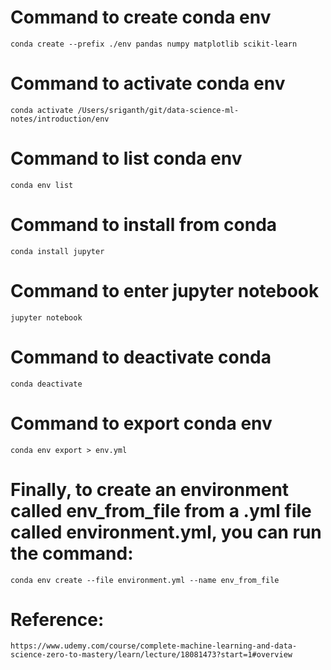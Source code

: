 # Command to create conda env

```conda create --prefix ./env pandas numpy matplotlib scikit-learn```

# Command to activate conda env

```conda activate /Users/sriganth/git/data-science-ml-notes/introduction/env```

# Command to list conda env

```conda env list```

# Command to install from conda

```conda install jupyter```

# Command to enter jupyter notebook

```jupyter notebook```

# Command to deactivate conda

```conda deactivate```

# Command to export conda env

```conda env export > env.yml```

# Finally, to create an environment called env_from_file from a .yml file called environment.yml, you can run the command:

```conda env create --file environment.yml --name env_from_file```

# Reference:
```https://www.udemy.com/course/complete-machine-learning-and-data-science-zero-to-mastery/learn/lecture/18081473?start=1#overview```